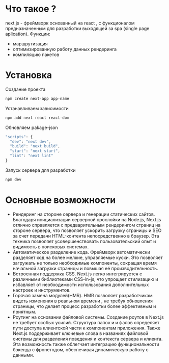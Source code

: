 # Что такое ?
next.js - фреймворк основанный на react , с функционалом предназначенным для разработки выходящей за spa (single page aplication).
Функции:
- маршрутизация
- оптимизированную работу данных рендеринга
- компиляцию пакетов
# Установка
Создание проекта
~~~ js
npm create next-app app-name
~~~
Устанавливаем зависимости
~~~ js
npm add next react react-dom
~~~
Обновляем pakage-json
~~~ js
"scripts": {
  "dev": "next dev",
  "build": "next build",
  "start": "next start",
  "lint": "next lint"
}
~~~
Запуск сервера для разработки
~~~ js
npm dev
~~~
# Основные возможности
- Рендеринг на стороне сервера и генерации статических сайтов. Благодаря инициализации серверной прослойки на Node.js, Next.js отлично справляется с предварительным рендерингом страниц на стороне сервера, что позволяет ускорить загрузку страницы и SEO за счет передачи HTML-контента непосредственно в браузер. Эта техника позволяет усовершенствовать пользовательский опыт и видимость в поисковых системах.
- Автоматическое разделение кода. Фреймворк  автоматически разделяет код на более мелкие, управляемые куски. Это позволяет загружать не только необходимые компоненты, сокращая время начальной загрузки страницы и повышая её производительность.
- Встроенная поддержка CSS. Next.js легко интегрируется с различными библиотеками CSS-in-js, что упрощает стилизацию и избавляет от необходимости использования дополнительных настроек  и инструментов.
- Горячая замена модулей(HMR). HMR позволяет разработчикам видеть изменения в реальном времени , не требуя обновления страницы, что делает процесс разработки более эффективным и приятным.
- Роутинг на основании файловой системы. Создание роутов в Next.js не требует особых усилий. Структура папок и и фалов определяет пути доступа клиентской части к компонентам приложения. Также Next.js поддерживает ключевые слова в названиях файловой системы для разделения поведения и контекста сервера и клиента. Эта возможность также облегчает интеграцию функциональности бэкенда с фронетндом, обеспечивая динамическую работу с данными.